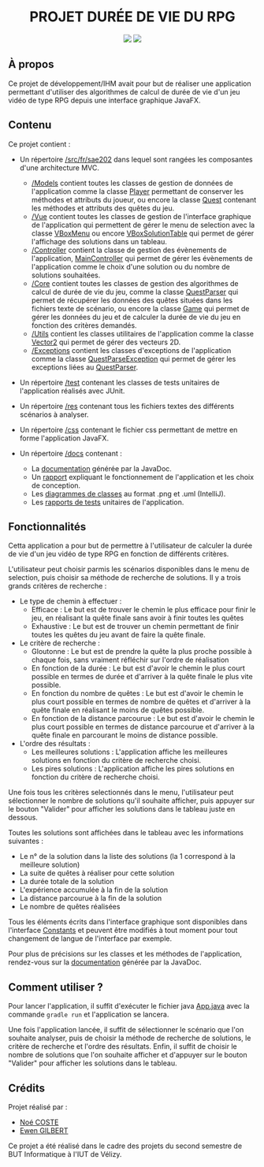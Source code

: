 <div align="center">
  <h1>PROJET DURÉE DE VIE DU RPG</h1>
  <img src="https://img.shields.io/badge/Java-000000?style=for-the-badge&logo=intellijidea&logoColor=white"/>
  <img src="https://img.shields.io/badge/JavaFX-1572B6?style=for-the-badge&logo=css3&logoColor=white"/>
</div>

## À propos

Ce projet de développement/IHM avait pour but de réaliser une application permettant d'utiliser des algorithmes de calcul de durée de vie d'un jeu vidéo de type RPG depuis une interface graphique JavaFX.

## Contenu

Ce projet contient :
- Un répertoire [/src/fr/sae202](src/fr/sae202) dans lequel sont rangées les composantes d'une architecture MVC.

    - [/Models](src/fr/sae202/Models/) contient toutes les classes de gestion de données de l'application comme la classe [Player](src/fr/sae202) permettant de conserver les méthodes et attributs du joueur, ou encore la classe [Quest](src/fr/sae202) contenant les méthodes et attributs des quêtes du jeu.
    - [/Vue](src/fr/sae202/Vue/) contient toutes les classes de gestion de l'interface graphique de l'application qui permettent de gérer le menu de selection avec la classe [VBoxMenu](src/fr/sae202/Vue/VBoxMenu.java) ou encore [VBoxSolutionTable](src/fr/sae202/Vue/VBoxSolutionTable.java) qui permet de gérer l'affichage des solutions dans un tableau.
    - [/Controller](src/fr/sae202/Controller/) contient la classe de gestion des évènements de l'application, [MainController](src/fr/sae202/Controller/MainController.java) qui permet de gérer les évènements de l'application comme le choix d'une solution ou du nombre de solutions souhaitées.
    - [/Core](src/fr/sae202/Core/) contient toutes les classes de gestion des algorithmes de calcul de durée de vie du jeu, comme la classe [QuestParser](src/fr/sae202/Core/QuestParser.java) qui permet de récupérer les données des quêtes situées dans les fichiers texte de scénario, ou encore la classe [Game](src/fr/sae202/Core/Game.java) qui permet de gérer les données du jeu et de calculer la durée de vie du jeu en fonction des critères demandés.
    - [/Utils](src/fr/sae202/Utils/) contient les classes utilitaires de l'application comme la classe [Vector2](src/fr/sae202/Utils/Vector2.java) qui permet de gérer des vecteurs 2D.
    - [/Exceptions](src/fr/sae202/Exceptions/) contient les classes d'exceptions de l'application comme la classe [QuestParseException](src/fr/sae202/Exceptions/QuestParseException.java) qui permet de gérer les exceptions liées au [QuestParser](src/fr/sae202/Core/QuestParser.java).
  
- Un répertoire [/test](tests) contenant les classes de tests unitaires de l'application réalisés avec JUnit.

- Un répertoire [/res](res) contenant tous les fichiers textes des différents scénarios à analyser.

- Un répertoire [/css](css) contenant le fichier css permettant de mettre en forme l'application JavaFX.

- Un répertoire [/docs](docs) contenant :
    - La [documentation](docs/jdoc/index.html) générée par la JavaDoc.
    - Un [rapport](docs/SAE_RPG-RAPPORT_DE_L'APPLICATION.pdf) expliquant le fonctionnement de l'application et les choix de conception.
    - Les [diagrammes de classes](docs/diagrams) au format .png et .uml (IntelliJ).
    - Les [rapports de tests](docs/tests) unitaires de l'application.

## Fonctionnalités

Cetta application a pour but de permettre à l'utilisateur de calculer la durée de vie d'un jeu vidéo de type RPG en fonction de différents critères.

L'utilisateur peut choisir parmis les scénarios disponibles dans le menu de selection, puis choisir sa méthode de recherche de solutions. Il y a trois grands critères de recherche :
- Le type de chemin à effectuer :
  - Efficace : Le but est de trouver le chemin le plus efficace pour finir le jeu, en réalisant la quête finale sans avoir à finir toutes les quêtes
  - Exhaustive : Le but est de trouver un chemin permettant de finir toutes les quêtes du jeu avant de faire la quête finale.
- Le critère de recherche :
  - Gloutonne : Le but est de prendre la quête la plus proche possible à chaque fois, sans vraiment réfléchir sur l'ordre de réalisation
  - En fonction de la durée : Le but est d'avoir le chemin le plus court possible en termes de durée et d'arriver à la quête finale le plus vite possible.
  - En fonction du nombre de quêtes : Le but est d'avoir le chemin le plus court possible en termes de nombre de quêtes et d'arriver à la quête finale en réalisant le moins de quêtes possible.
  - En fonction de la distance parcourue : Le but est d'avoir le chemin le plus court possible en termes de distance parcourue et d'arriver à la quête finale en parcourant le moins de distance possible.
- L'ordre des résultats :
  - Les meilleures solutions : L'application affiche les meilleures solutions en fonction du critère de recherche choisi.
  - Les pires solutions : L'application affiche les pires solutions en fonction du critère de recherche choisi.

Une fois tous les critères selectionnés dans le menu, l'utilisateur peut sélectionner le nombre de solutions qu'il souhaite afficher, puis appuyer sur le bouton "Valider" pour afficher les solutions dans le tableau juste en dessous.

Toutes les solutions sont affichées dans le tableau avec les informations suivantes :
- Le n° de la solution dans la liste des solutions (la 1 correspond à la meilleure solution)
- La suite de quêtes à réaliser pour cette solution
- La durée totale de la solution
- L'expérience accumulée à la fin de la solution
- La distance parcourue à la fin de la solution
- Le nombre de quêtes réalisées

Tous les éléments écrits dans l'interface graphique sont disponibles dans l'interface [Constants](src/fr/sae202/Models/Constants) et peuvent être modifiés à tout moment pour tout changement de langue de l'interface par exemple.

Pour plus de précisions sur les classes et les méthodes de l'application, rendez-vous sur la [documentation](docs/index.html) générée par la JavaDoc.

## Comment utiliser ?

Pour lancer l'application, il suffit d'exécuter le fichier java [App.java](src/fr/sae202/App.java) avec la commande `gradle run` et l'application se lancera.

Une fois l'application lancée, il suffit de sélectionner le scénario que l'on souhaite analyser, puis de choisir la méthode de recherche de solutions, le critère de recherche et l'ordre des résultats. Enfin, il suffit de choisir le nombre de solutions que l'on souhaite afficher et d'appuyer sur le bouton "Valider" pour afficher les solutions dans le tableau.

## Crédits
Projet réalisé par :
- [Noé COSTE](https://github.com/NoxeDev)
- [Ewen GILBERT](https://github.com/EwenDev)

Ce projet a été réalisé dans le cadre des projets du second semestre de BUT Informatique à l'IUT de Vélizy.